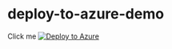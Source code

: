 # deploy-to-azure-demo

Click me
[![Deploy to Azure](https://aka.ms/deploytoazurebutton)](https://portal.azure.com/#create/Microsoft.Template/uri/https%3A%2F%2Fgithub.com%2Fnareshkothur%2Fdeploy-to-azure-demo%2Fblob%2Fmain%2Fazuredeploy.json)
